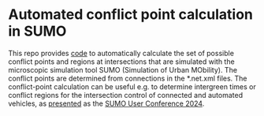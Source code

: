 # Automated conflict point calculation in SUMO
This repo provides [code](automated_conflictpoint_calculation.ipynb) to automatically calculate the set of possible conflict points and regions at intersections that are simulated with the microscopic simulation tool SUMO (Simulation of Urban MObility). 
The conflict points are determined from connections in the *.net.xml files. 
The conflict-point calculation can be useful e.g. to determine intergreen times or conflict regions for the intersection control of connected and automated vehicles, as [presented](automated_conflictpoint_calculation.ipynb) as the [SUMO User Conference 2024](https://eclipse.dev/sumo/2024/).
